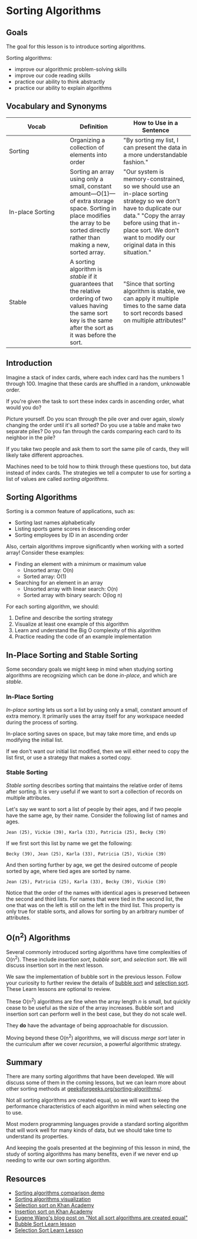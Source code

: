 # Sorting Algorithms

## Goals

The goal for this lesson is to introduce sorting algorithms.

Sorting algorithms:

- improve our algorithmic problem-solving skills
- improve our code reading skills
- practice our ability to think abstractly
- practice our ability to explain algorithms

## Vocabulary and Synonyms

| <div style="min-width:150px;">Vocab</div> | Definition                                                                                                                                                                          | How to Use in a Sentence                                                                                                                                                                                                                 |
| ----------------------------------------- | ----------------------------------------------------------------------------------------------------------------------------------------------------------------------------------- | ---------------------------------------------------------------------------------------------------------------------------------------------------------------------------------------------------------------------------------------- |
| Sorting                                   | Organizing a collection of elements into order                                                                                                                                      | "By sorting my list, I can present the data in a more understandable fashion."                                                                                                                                                           |
| In-place Sorting                          | Sorting an array using only a small, constant amount—O(1)—of extra storage space. Sorting in place modifies the array to be sorted directly rather than making a new, sorted array. | "Our system is memory-constrained, so we should use an in-place sorting strategy so we don't have to duplicate our data." "Copy the array before using that in-place sort. We don't want to modify our original data in this situation." |
| Stable                                    | A sorting algorithm is _stable_ if it guarantees that the relative ordering of two values having the same sort key is the same after the sort as it was before the sort.            | "Since that sorting algorithm is stable, we can apply it multiple times to the same data to sort records based on multiple attributes!"                                                                                                  |

## Introduction

Imagine a stack of index cards, where each index card has the numbers 1 through 100. Imagine that these cards are shuffled in a random, unknowable order.

If you're given the task to sort these index cards in ascending order, what would you do?

Picture yourself. Do you scan through the pile over and over again, slowly changing the order until it's all sorted? Do you use a table and make two separate piles? Do you fan through the cards comparing each card to its neighbor in the pile?

If you take two people and ask them to sort the same pile of cards, they will likely take different approaches.

Machines need to be told how to think through these questions too, but data instead of index cards. The strategies we tell a computer to use for sorting a list of values are called _sorting algorithms_.

## Sorting Algorithms

Sorting is a common feature of applications, such as:

- Sorting last names alphabetically
- Listing sports game scores in descending order
- Sorting employees by ID in an ascending order

Also, certain algorithms improve significantly when working with a sorted array! Consider these examples:

- Finding an element with a minimum or maximum value
  - Unsorted array: O(n)
  - Sorted array: O(1)
- Searching for an element in an array
  - Unsorted array with linear search: O(n)
  - Sorted array with binary search: O(log n)

For each sorting algorithm, we should:

1. Define and describe the sorting strategy
1. Visualize at least one example of this algorithm
1. Learn and understand the Big O complexity of this algorithm
1. Practice reading the code of an example implementation

## In-Place Sorting and Stable Sorting

Some secondary goals we might keep in mind when studying sorting algorithms are recognizing which can be done _in-place_, and which are _stable_.

### In-Place Sorting

_In-place sorting_ lets us sort a list by using only a small, constant amount of extra memory. It primarily uses the array itself for any workspace needed during the process of sorting.

In-place sorting saves on space, but may take more time, and ends up modifying the initial list.

If we don't want our initial list modified, then we will either need to copy the list first, or use a strategy that makes a sorted copy.

### Stable Sorting

_Stable sorting_ describes sorting that maintains the relative order of items after sorting. It is very useful if we want to sort a collection of records on multiple attributes.

Let's say we want to sort a list of people by their ages, and if two people have the same age, by their name. Consider the following list of names and ages.

```
Jean (25), Vickie (39), Karla (33), Patricia (25), Becky (39)
```

If we first sort this list by name we get the following:

```
Becky (39), Jean (25), Karla (33), Patricia (25), Vickie (39)
```

And then sorting further by age, we get the desired outcome of people sorted by age, where tied ages are sorted by name.

```
Jean (25), Patricia (25), Karla (33), Becky (39), Vickie (39)
```

Notice that the order of the names with identical ages is preserved between the second and third lists. For names that were tied in the second list, the one that was on the left is still on the left in the third list. This property is only true for stable sorts, and allows for sorting by an arbitrary number of attributes.

## O(n<sup>2</sup>) Algorithms

Several commonly introduced sorting algorithms have time complexities of O(n<sup>2</sup>). These include _insertion sort_, _bubble sort_, and _selection sort_. We will discuss insertion sort in the next lesson. 

We saw the implementation of bubble sort in the previous lesson. Follow your curiosity to further review the details of [bubble sort](../sorting-algorithms/bubble-sort.md) and [selection sort](../sorting-algorithms/selection-sort.md). These Learn lessons are optional to review.

These O(n<sup>2</sup>) algorithms are fine when the array length _n_ is small, but quickly cease to be useful as the size of the array increases. Bubble sort and insertion sort can perform well in the best case, but they do not scale well.

They **do** have the advantage of being approachable for discussion.

Moving beyond these O(n<sup>2</sup>) algorithms, we will discuss _merge sort_ later in the curriculum after we cover _recursion_, a powerful algorithmic strategy. 

## Summary

There are many sorting algorithms that have been developed. We will discuss some of them in the coming lessons, but we can learn more about other sorting methods at [geeksforgeeks.org/sorting-algorithms/](http://www.geeksforgeeks.org/sorting-algorithms/).

Not all sorting algorithms are created equal, so we will want to keep the performance characteristics of each algorithm in mind when selecting one to use.

Most modern programming languages provide a standard sorting algorithm that will work well for many kinds of data, but we should take time to understand its properties.

And keeping the goals presented at the beginning of this lesson in mind, the study of sorting algorithms has many benefits, even if we never end up needing to write our own sorting algorithm.

## Resources

- [Sorting algorithms comparison demo](https://www.youtube.com/watch?v=ZZuD6iUe3Pc)
- [Sorting algorithms visualization](https://www.cs.usfca.edu/~galles/visualization/ComparisonSort.html)
- [Selection sort on Khan Academy](https://www.khanacademy.org/computing/computer-science/algorithms/sorting-algorithms/a/sorting)
- [Insertion sort on Khan Academy](https://www.khanacademy.org/computing/computer-science/algorithms/insertion-sort/a/insertion-sort)
- [Eugene Wang's blog post on "Not all sort algorithms are created equal"](http://eewang.github.io/blog/2013/04/22/sort-algorithms/)
- [Bubble Sort Learn lesson](../sorting-algorithms/bubble-sort.md) 
- [Selection Sort Learn Lesson](../sorting-algorithms/selection-sort.md)
